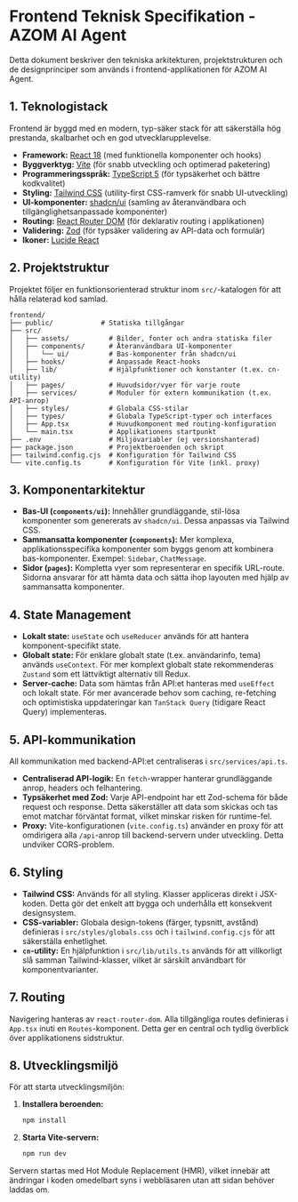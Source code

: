 # Frontend Teknisk Specifikation - AZOM AI Agent

Detta dokument beskriver den tekniska arkitekturen, projektstrukturen och de designprinciper som används i frontend-applikationen för AZOM AI Agent.

## 1. Teknologistack

Frontend är byggd med en modern, typ-säker stack för att säkerställa hög prestanda, skalbarhet och en god utvecklarupplevelse.

- **Framework:** [React 18](https://reactjs.org/) (med funktionella komponenter och hooks)
- **Byggverktyg:** [Vite](https://vitejs.dev/) (för snabb utveckling och optimerad paketering)
- **Programmeringsspråk:** [TypeScript 5](https://www.typescriptlang.org/) (för typsäkerhet och bättre kodkvalitet)
- **Styling:** [Tailwind CSS](https://tailwindcss.com/) (utility-first CSS-ramverk för snabb UI-utveckling)
- **UI-komponenter:** [shadcn/ui](https://ui.shadcn.com/) (samling av återanvändbara och tillgänglighetsanpassade komponenter)
- **Routing:** [React Router DOM](https://reactrouter.com/) (för deklarativ routing i applikationen)
- **Validering:** [Zod](https://zod.dev/) (för typsäker validering av API-data och formulär)
- **Ikoner:** [Lucide React](https://lucide.dev/)

## 2. Projektstruktur

Projektet följer en funktionsorienterad struktur inom `src/`-katalogen för att hålla relaterad kod samlad.

```
frontend/
├── public/            # Statiska tillgångar
├── src/
│   ├── assets/          # Bilder, fonter och andra statiska filer
│   ├── components/      # Återanvändbara UI-komponenter
│   │   └── ui/          # Bas-komponenter från shadcn/ui
│   ├── hooks/           # Anpassade React-hooks
│   ├── lib/             # Hjälpfunktioner och konstanter (t.ex. cn-utility)
│   ├── pages/           # Huvudsidor/vyer för varje route
│   ├── services/        # Moduler för extern kommunikation (t.ex. API-anrop)
│   ├── styles/          # Globala CSS-stilar
│   ├── types/           # Globala TypeScript-typer och interfaces
│   ├── App.tsx          # Huvudkomponent med routing-konfiguration
│   └── main.tsx         # Applikationens startpunkt
├── .env                 # Miljövariabler (ej versionshanterad)
├── package.json         # Projektberoenden och skript
├── tailwind.config.cjs  # Konfiguration för Tailwind CSS
└── vite.config.ts       # Konfiguration för Vite (inkl. proxy)
```

## 3. Komponentarkitektur

- **Bas-UI (`components/ui`):** Innehåller grundläggande, stil-lösa komponenter som genererats av `shadcn/ui`. Dessa anpassas via Tailwind CSS.
- **Sammansatta komponenter (`components`):** Mer komplexa, applikationsspecifika komponenter som byggs genom att kombinera bas-komponenter. Exempel: `Sidebar`, `ChatMessage`.
- **Sidor (`pages`):** Kompletta vyer som representerar en specifik URL-route. Sidorna ansvarar för att hämta data och sätta ihop layouten med hjälp av sammansatta komponenter.

## 4. State Management

- **Lokalt state:** `useState` och `useReducer` används för att hantera komponent-specifikt state.
- **Globalt state:** För enklare globalt state (t.ex. användarinfo, tema) används `useContext`. För mer komplext globalt state rekommenderas `Zustand` som ett lättviktigt alternativ till Redux.
- **Server-cache:** Data som hämtas från API:et hanteras med `useEffect` och lokalt state. För mer avancerade behov som caching, re-fetching och optimistiska uppdateringar kan `TanStack Query` (tidigare React Query) implementeras.

## 5. API-kommunikation

All kommunikation med backend-API:et centraliseras i `src/services/api.ts`.

- **Centraliserad API-logik:** En `fetch`-wrapper hanterar grundläggande anrop, headers och felhantering.
- **Typsäkerhet med Zod:** Varje API-endpoint har ett Zod-schema för både request och response. Detta säkerställer att data som skickas och tas emot matchar förväntat format, vilket minskar risken för runtime-fel.
- **Proxy:** Vite-konfigurationen (`vite.config.ts`) använder en proxy för att omdirigera alla `/api`-anrop till backend-servern under utveckling. Detta undviker CORS-problem.

## 6. Styling

- **Tailwind CSS:** Används för all styling. Klasser appliceras direkt i JSX-koden. Detta gör det enkelt att bygga och underhålla ett konsekvent designsystem.
- **CSS-variabler:** Globala design-tokens (färger, typsnitt, avstånd) definieras i `src/styles/globals.css` och i `tailwind.config.cjs` för att säkerställa enhetlighet.
- **`cn`-utility:** En hjälpfunktion i `src/lib/utils.ts` används för att villkorligt slå samman Tailwind-klasser, vilket är särskilt användbart för komponentvarianter.

## 7. Routing

Navigering hanteras av `react-router-dom`. Alla tillgängliga routes definieras i `App.tsx` inuti en `Routes`-komponent. Detta ger en central och tydlig överblick över applikationens sidstruktur.

## 8. Utvecklingsmiljö

För att starta utvecklingsmiljön:

1.  **Installera beroenden:**
    ```bash
    npm install
    ```

2.  **Starta Vite-servern:**
    ```bash
    npm run dev
    ```

Servern startas med Hot Module Replacement (HMR), vilket innebär att ändringar i koden omedelbart syns i webbläsaren utan att sidan behöver laddas om.
